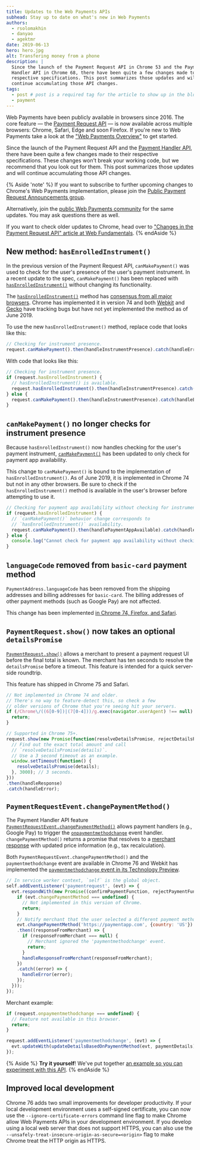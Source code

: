 ```yaml
---
title: Updates to the Web Payments APIs
subhead: Stay up to date on what's new in Web Payments
authors:
  - rsolomakhin
  - danyao
  - agektmr
date: 2019-06-13
hero: hero.jpg
alt: Transfering money from a phone
description: |
  Since the launch of the Payment Request API in Chrome 53 and the Payment
  Handler API in Chrome 68, there have been quite a few changes made to their
  respective specifications. This post summarizes those updates and will
  continue accumulating those API changes.
tags:
  - post # post is a required tag for the article to show up in the blog.
  - payment
---
```


Web Payments have been publicly available in browsers since 2016. The core
feature — the [Payment Request API](https://www.w3.org/TR/payment-request/) — is
now available across multiple browsers: Chrome, Safari, Edge and soon Firefox.
If you're new to Web Payments take a look at the ["Web Payments
Overview"](https://developers.google.com/web/fundamentals/payments/?hl=en) to
get started.

Since the launch of the Payment Request API and the [Payment Handler
API](https://w3c.github.io/payment-handler/), there have been quite a few
changes made to their respective specifications. These changes won't break your
working code, but we recommend that you look out for them. This post summarizes
those updates and will continue accumulating those API changes.

{% Aside 'note' %}
If you want to subscribe to further upcoming changes to
Chrome's Web Payments implementation, please join the [Public Payment Request
Announcements
group](https://groups.google.com/a/chromium.org/forum/#!forum/paymentrequest).

Alternatively, join the
[public Web Payments community](https://spectrum.chat/web-payments) for the same
updates. You may ask questions there as well.

If you want to check older updates to Chrome, head over to
["Changes in the Payment Request API" article at Web Fundamentals](https://developers.google.com/web/updates/2017/01/payment-request-updates).
{% endAside %}

## New method: `hasEnrolledInstrument()`

In the previous version of the Payment Request API, `canMakePayment()` was used
to check for the user's presence of the user's payment instrument. In a recent
update to the spec, `canMakePayment()` has been replaced with
[`hasEnrolledInstrument()`](https://w3c.github.io/payment-request/#hasenrolledinstrument-method)
without changing its functionality.

The [`hasEnrolledInstrument()`](https://chromestatus.com/feature/5646573451083776)
method has [consensus from all major browsers](https://chromestatus.com/feature/5646573451083776).
Chrome has implemented it in version 74 and both [Webkit](https://bugs.webkit.org/show_bug.cgi?id=197386)
and [Gecko](https://bugzilla.mozilla.org/show_bug.cgi?id=1528663) have tracking
bugs but have not yet implemented the method as of June 2019.

To use the new `hasEnrolledInstrument()` method, replace code that looks like
this:

```js
// Checking for instrument presence.
request.canMakePayment().then(handleInstrumentPresence).catch(handleError);
```

With code that looks like this:

```js
// Checking for instrument presence.
if (request.hasEnrolledInstrument) {
  // hasEnrolledInstrument() is available.
  request.hasEnrolledInstrument().then(handleInstrumentPresence).catch(handleError);
} else {
  request.canMakePayment().then(handleInstrumentPresence).catch(handleError);
}
```

## `canMakePayment()` no longer checks for instrument presence

Because `hasEnrolledInstrument()` now handles checking for the user's payment
instrument,
[`canMakePayment()`](https://w3c.github.io/payment-request/#canmakepayment-method)
has been updated to only check for payment app availability.

This change to `canMakePayment()` is bound to the implementation of
`hasEnrolledInstrument()`. As of June 2019, it is implemented in Chrome 74 but
not in any other browsers. Be sure to check if the `hasEnrolledInstrument()`
method is available in the user's browser before attempting to use it.

```js
// Checking for payment app availability without checking for instrument presence.
if (request.hasEnrolledInstrument) {
  // `canMakePayment()` behavior change corresponds to
  // `hasEnrolledInstrument()` availability.
  request.canMakePayment().then(handlePaymentAppAvailable).catch(handleError);
} else {
  console.log("Cannot check for payment app availability without checking for instrument presence.");
}
```

## `languageCode` removed from `basic-card` payment method

`PaymentAddress.languageCode` has been removed from the shipping addresses and
billing addresses for `basic-card`. The billing addresses of other payment
methods (such as Google Pay) are not affected.

This change has been implemented [in Chrome 74, Firefox, and Safari](https://chromestatus.com/features/4992562146312192).

## `PaymentRequest.show()` now takes an optional `detailsPromise`

[`PaymentRequest.show()`](https://w3c.github.io/payment-request/#show-method)
allows a merchant to present a payment request UI before the final total is
known. The merchant has ten seconds to resolve the `detailsPromise` before a
timeout. This feature is intended for a quick server-side roundtrip.

This feature has shipped in Chrome 75 and Safari.

```js
// Not implemented in Chrome 74 and older.
// There's no way to feature-detect this, so check a few
// older versions of Chrome that you're seeing hit your servers.
if (/Chrome\/((6[0-9])|(7[0-4]))/g.exec(navigator.userAgent) !== null) {
  return;
}

// Supported in Chrome 75+.
request.show(new Promise(function(resolveDetailsPromise, rejectDetailsPromise) {
  // Find out the exact total amount and call
  // `resolveDetailsPromise(details)`.
  // Use a 3 second timeout as an example.
  window.setTimeout(function() {
    resolveDetailsPromise(details);
  }, 3000); // 3 seconds.
}))
.then(handleResponse)
.catch(handleError);
```

## `PaymentRequestEvent.changePaymentMethod()`

The Payment Handler API feature
[`PaymentRequestEvent.changePaymentMethod()`](https://chromestatus.com/feature/5698314223747072)
allows payment handlers (e.g., Google Pay) to trigger the
[`onpaymentmethodchange`](https://w3c.github.io/payment-request/#dom-paymentmethodchangeevent)
event handler. `changePaymentMethod()` returns a promise that resolves to a
[merchant
response](https://w3c.github.io/payment-handler/#dom-paymentmethodchangeresponse)
with updated price information (e.g., tax recalculation).

Both `PaymentRequestEvent.changePaymentMethod()` and the `paymentmethodchange`
event are available in Chrome 76 and Webkit has implemented the
[`paymentmethodchange` event in its Technology
Preview](https://webkit.org/blog/9167/whats-new-in-the-payment-request-api-for-apple-pay/).

```js
// In service worker context, `self` is the global object.
self.addEventListener('paymentrequest', (evt) => {
  evt.respondWith(new Promise((confirmPaymentFunction, rejectPaymentFunction) => {
    if (evt.changePaymentMethod === undefined) {
      // Not implemented in this version of Chrome.
      return;
    }
    // Notify merchant that the user selected a different payment method.
    evt.changePaymentMethod('https://paymentapp.com', {country: 'US'})
    .then((responseFromMerchant) => {
      if (responseFromMerchant === null) {
        // Merchant ignored the 'paymentmethodchange' event.
        return;
      }
      handleResponseFromMerchant(responseFromMerchant);
    })
    .catch((error) => {
      handleError(error);
    });
  }));
});
```

Merchant example:

```js
if (request.onpaymentmethodchange === undefined) {
  // Feature not available in this browser.
  return;
}

request.addEventListener('paymentmethodchange', (evt) => {
  evt.updateWith(updateDetailsBasedOnPaymentMethod(evt, paymentDetails));
});
```

{% Aside %}
**Try it yourself**! We've put together [an example so you can experiment with this API](https://rsolomakhin.github.io/pr/apps/pmc/).
{% endAside %}

## Improved local development

Chrome 76 adds two small improvements for developer productivity. If your local
development environment uses a self-signed certificate, you can now use the
`--ignore-certificate-errors` command line flag to make Chrome allow Web
Payments APIs in your development environment. If you develop using a local web
server that does not support HTTPS, you can also use the
`--unsafely-treat-insecure-origin-as-secure=<origin>` flag to make Chrome treat
the HTTP origin as HTTPS.
